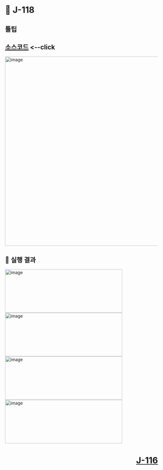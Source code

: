 # 📖 J-118

## 툴팁

[소스코드](./ToolTipEx.java) <--click
---

<img width="662" height="622" alt="image" src="https://github.com/user-attachments/assets/87f1f5a6-466c-4b84-9ae1-dbea7334ebd7" />

📘 실행 결과
---

<img width="386" height="143" alt="image" src="https://github.com/user-attachments/assets/9da40a46-08d3-4e26-9289-6193ad1c5698" />
<img width="386" height="143" alt="image" src="https://github.com/user-attachments/assets/2b9649a2-c05f-488e-8573-2d77539bec44" />
<img width="386" height="143" alt="image" src="https://github.com/user-attachments/assets/2e842bb5-c925-41aa-ac72-3cea81ece040" />
<img width="386" height="143" alt="image" src="https://github.com/user-attachments/assets/d6fa0003-0955-40ee-b1e5-047cac0e90ac" />

# <p align="right">[J-116](./J_116.md)</p>
